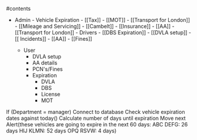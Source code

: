 #contents
- Admin
		- Vehicle Expiration
			- [[Tax]]
			- [[MOT]]
			- [[Transport for London]]
			- [[Mileage and Servicing]]
			- [[Cambelt]]
			- [[Insurance]]
			- [[AA]]
			- [[Transport for London]]
		- Drivers
			- [[DBS Expiration]]
			- [[DVLA setup]]
			- [[ Incidents]]
			- [[AA]]
			- [[Fines]]

	- User
		- DVLA setup
		- AA details
		- PCN's/Fines
		- Expiration
			- DVLA
			- DBS 
			- License
			- MOT


If (Department = manager)
	Connect to database
	Check vehicle expiration dates against today()
	Calculate number of days until expiration 
	Move next
	Alert(these vehicles are going to expire in the next 60 days:
	ABC DEFG: 26 days
	HIJ KLMN: 52 days
	OPQ RSVW: 4 days)